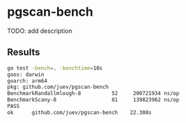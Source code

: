 # pgscan-bench

TODO: add description

## Results

```sh
go test -bench=. -benchtime=10s
goos: darwin
goarch: arm64
pkg: github.com/juev/pgscan-bench
BenchmarkRandallmlough-8   	      52	 200721934 ns/op
BenchmarkScany-8           	      81	 139823962 ns/op
PASS
ok  	github.com/juev/pgscan-bench	22.308s
```
